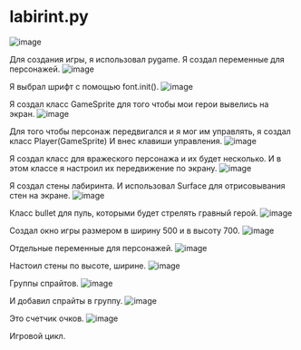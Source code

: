 # labirint.py

![image](https://user-images.githubusercontent.com/81209823/203325760-413efad2-ce7d-451f-9a07-b0f9d86eb352.png)

Для создания игры, я использовал pygame.
Я создал переменные для персонажей.
![image](https://user-images.githubusercontent.com/81209823/203325989-557489d5-3221-4056-bb7d-4980fb1bb459.png)

Я выбрал шрифт с помощью font.init().
![image](https://user-images.githubusercontent.com/81209823/203326201-c2e70493-c914-492e-b524-a28cfeb81bf2.png)

Я создал класс GameSprite для того чтобы мои герои вывелись на экран.
![image](https://user-images.githubusercontent.com/81209823/203326318-e2bf39ec-c39b-4881-974d-aa990e3d8276.png)

Для того чтобы персонаж передвигался и я мог им управлять, я создал класс Player(GameSprite)
И внес клавиши управления.
![image](https://user-images.githubusercontent.com/81209823/203326567-792c67ef-7ed5-4e78-b60e-990bf22263f8.png)

Я создал класс для вражеского персонажа и их будет несколько. И в этом классе я настроил их передвижение по экрану.
![image](https://user-images.githubusercontent.com/81209823/203326736-1fd18559-cfb2-4576-a409-2ec022b20550.png)

Я создал стены лабиринта. И использовал Surface для отрисовывания стен на экране.
![image](https://user-images.githubusercontent.com/81209823/203326983-638ffa49-b51c-4c5a-802a-a0906f08ef3d.png)

Класс bullet для пуль, которыми будет стрелять гравный герой.
![image](https://user-images.githubusercontent.com/81209823/203327085-2ea6d92c-f58a-4367-8b0a-42537905a21e.png)

Создал окно игры размером в ширину 500 и в высоту 700.
![image](https://user-images.githubusercontent.com/81209823/203327235-26236c1c-5b80-48e6-830f-5c55d396e971.png)

Отдельные переменные для персонажей.
![image](https://user-images.githubusercontent.com/81209823/203327313-505bfbf8-fa10-4e0b-8a67-1bd3f945a641.png)

Настоил стены по высоте, ширине.
![image](https://user-images.githubusercontent.com/81209823/203327369-b44aad6c-6056-4327-a885-01774ee6c808.png)

Группы спрайтов.
![image](https://user-images.githubusercontent.com/81209823/203327406-a9157e13-fb9e-4e66-a8d8-8df61493bc66.png)

И добавил спрайты в группу.
![image](https://user-images.githubusercontent.com/81209823/203327448-3764d229-68cc-4444-b349-b5f467080ef7.png)

Это счетчик очков.
![image](https://user-images.githubusercontent.com/81209823/203327528-63084dfc-0a5e-497d-924e-e8bf133ca0a5.png)

Игровой цикл.

